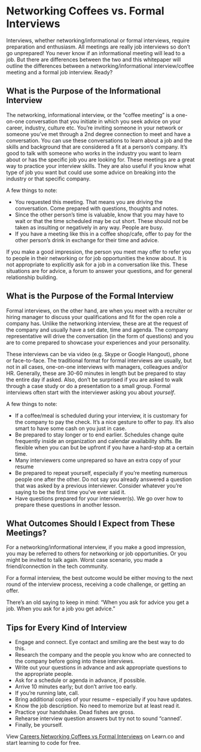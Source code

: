 # Networking Coffees vs. Formal Interviews

Interviews, whether networking/informational or formal interviews, require preparation and enthusiasm. All meetings are really job interviews so don’t go unprepared! You never know if an informational meeting will lead to a job.  But there are differences between the two and this whitepaper will outline the differences between a networking/informational interview/coffee meeting and a formal job interview. Ready?

## What is the Purpose of the Informational Interview

The networking, informational interview, or the “coffee meeting” is a one-on-one conversation that you initiate in which you seek advice on your career, industry, culture etc.   You’re inviting someone in your network or someone you’ve met through a 2nd degree connection to meet and have a conversation. You can use these conversations to learn about a job and the skills and background that are considered  a fit at a person’s company.  It’s good to talk with someone who works in the industry you want to learn about or has the specific job you are looking for. These meetings are a great way to practice your interview skills.  They are also useful if you know what type of job you want but could use some advice on breaking into the industry or that specific company.

A few things to note: 

- You requested this meeting. That means you are driving the conversation. Come prepared with questions, thoughts and notes.
- Since the other person’s time is valuable, know that you may have to wait or that the time scheduled may be cut short. These should not be taken as insulting or negatively in any way. People are busy.
- If you have a meeting like this in a coffee shop/cafe, offer to pay for the other person’s drink in exchange for their time and advice.

If you make a good impression, the person you meet may offer to refer you to people in their networking or for job opportunities the know about.  It is not appropriate to explicitly ask for a job in a conversation like this. These situations are for advice, a forum to  answer your questions, and for general relationship building. 

## What is the Purpose of the Formal Interview

Formal interviews, on the other hand, are when you meet with a recruiter or hiring manager to discuss your qualifications and fit for the open role a company has.  Unlike the networking interview, these are at the request of the company and usually have a set date, time and agenda. The company representative will drive the conversation (in the form of questions) and you are to come prepared to showcase your experiences and your personality. 

These interviews can be via  video (e.g. Skype or Google Hangout), phone or face-to-face.   The traditional format for formal interviews are usually, but not in all cases, one-on-one interviews with managers, colleagues and/or HR.  Generally, these are 30-60 minutes  in length but be prepared to stay the entire day if asked.  Also, don’t be surprised if you are asked to walk through a case study or do a presentation to a small group. Formal interviews often start with the interviewer asking you about *yourself*.

A few things to note: 

- If a coffee/meal is scheduled during your interview, it is customary for the company to pay the check. It’s a nice gesture to offer to pay. It’s also smart to have some cash on you just in case.
- Be prepared to stay longer or to end earlier. Schedules change quite frequently inside an organization and calendar availability shifts. Be flexible when you can but be upfront if you have a hard-stop at a certain time. 
- Many interviewers come unprepared so have an extra copy of your resume
- Be prepared to repeat yourself, especially if you’re meeting numerous people one after the other. Do not say you already answered a question that was asked by a previous interviewer. Consider whatever you’re saying to be the first time you’ve ever said it.
- Have questions prepared for your interviewer(s). We go over how to prepare these questions in another lesson.

## What Outcomes Should I Expect from These Meetings? 

For a networking/informational interview, if you make a good impression, you may be referred to others for networking or job opportunities.  Or you might be invited to talk again. Worst case scenario, you made a friend/connection in the tech community.

For a formal interview, the best outcome would be either moving to the next round of the interview process, receiving a code challenge, or getting an offer. 

There’s an old saying to keep in mind: “When you ask for advice you get a job. When you ask for a job you get advice.” 

## Tips for Every Kind of Interview

- Engage and connect.  Eye contact and smiling are the best way to do this.
- Research the company and the people you know who are connected to the company before going into these interviews.  
- Write out your questions in advance and ask appropriate questions to the appropriate people.  
- Ask for a schedule or agenda in advance, if possible.
- Arrive 10 minutes early; but don’t arrive too early.
- If you’re running late, call. 
- Bring additional copies of your resume – especially if you have updates.
- Know the job description. No need to memorize but at least read it.
- Practice your handshake. Dead fishes are gross.
- Rehearse interview question answers but try not to sound “canned’.
- Finally, be yourself.

<p data-visibility='hidden'>View <a href='https://learn.co/lessons/careers-networking-coffees-vs-formal-interviews'>Careers Networking Coffees vs Formal Interviews</a> on Learn.co and start learning to code for free.</p>
